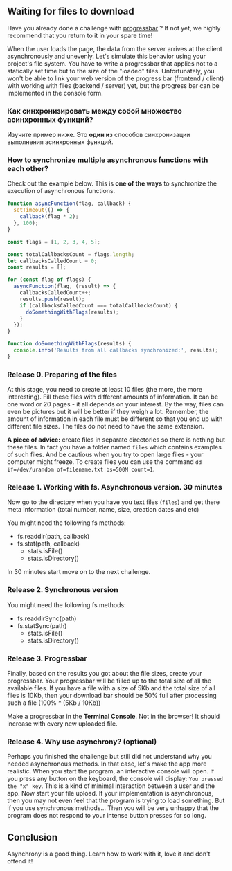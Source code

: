 
## Waiting for files to download

Have you already done a challenge with [progressbar] ? If not yet, we highly recommend that you return to it in your spare time!

When the user loads the page, the data from the server arrives at the client asynchronously and unevenly. Let's simulate this behavior using your project's file system. You have to write a progressbar that applies not to a statically set time but to the size of the "loaded" files. Unfortunately, you won't be able to link your web version of the progress bar (frontend / client) with working with files (backend / server) yet, but the progress bar can be implemented in the console form.

### Как синхронизировать между собой множество асинхронных функций?
Изучите пример ниже. Это **один из** способов синхронизации выполнения асинхронных функций.

### How to synchronize multiple asynchronous functions with each other?
Check out the example below. This is **one of the ways** to synchronize the execution of asynchronous functions.

```js
function asyncFunction(flag, callback) {
  setTimeout(() => {
    callback(flag * 2);
  }, 100);
}

const flags = [1, 2, 3, 4, 5];

const totalCallbacksCount = flags.length;
let callbacksCalledCount = 0;
const results = [];

for (const flag of flags) {
  asyncFunction(flag, (result) => {
    callbacksCalledCount++;
    results.push(result);
    if (callbacksCalledCount === totalCallbacksCount) {
      doSomethingWithFlags(results);
    }
  });
}

function doSomethingWithFlags(results) {
  console.info('Results from all callbacks synchronized:', results);
}
```

### Release 0. Preparing of the files
At this stage, you need to create at least 10 files (the more, the more interesting). Fill these files with different amounts of information. It can be one word or 20 pages - it all depends on your interest. By the way, files can even be pictures but it will be better if they weigh a lot. Remember, the amount of information in each file must be different so that you end up with different file sizes. The files do not need to have the same extension.

**A piece of advice:** create files in separate directories so there is nothing but these files. In fact you have a folder named `files` which contains examples of such files. And be cautious when you try to open large files - your computer might freeze. To create files you can use the command `dd if=/dev/urandom of=filename.txt bs=500M count=1`.

### Release 1. Working with fs. Asynchronous version. 30 minutes
Now go to the directory when you have you text files (`files`) and get there meta information (total number, name, size, creation dates and etc)

You might need the following fs methods:
- fs.readdir(path, callback)
- fs.stat(path, callback)
  - stats.isFile()
  - stats.isDirectory()

In 30 minutes start move on to the next challenge.

### Release 2. Synchronous version

You might need the following fs methods:
- fs.readdirSync(path)
- fs.statSync(path)
  - stats.isFile()
  - stats.isDirectory()
 
### Release 3. Progressbar

Finally, based on the results you got about the file sizes, create your progressbar. Your progressbar will be filled up to the total size of all the available files. If you have a file with a size of 5Kb and the total size of all files is 10Kb, then your download bar should be 50% full after processing such a file (100% * (5Kb / 10Kb))

Make a progressbar in the **Terminal Console**. Not in the browser! It should increase with every new uploaded file.
### Release 4. Why use asynchrony? (optional)

Perhaps you finished the challenge but still did not understand why you needed asynchronous methods. In that case, let's make the app more realistic. When you start the program, an interactive console will open. If you press any button on the keyboard, the console will display: `You pressed the "x" key`. This is a kind of minimal interaction between a user and the app. Now start your file upload. If your implementation is asynchronous, then you may not even feel that the program is trying to load something. But if you use synchronous methods... Then you will be very unhappy that the program does not respond to your intense button presses for so long.

## Conclusion

Asynchrony is a good thing. Learn how to work with it, love it and don't offend it!

[progressbar]: https://github.com/Elbrus-Bootcamp/extra-algorithm-progressbar
